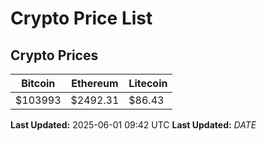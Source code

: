 # Crypto Price List

## Crypto Prices
| Bitcoin | Ethereum | Litecoin |
| ------- | -------- | -------- |
| $103993 | $2492.31 | $86.43 |
**Last Updated:** 2025-06-01 09:42 UTC
**Last Updated:** $DATE$
